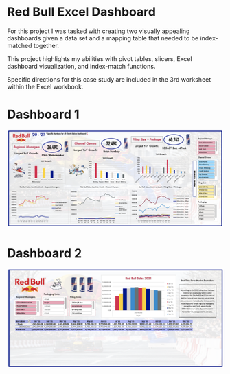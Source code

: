 # Red Bull Excel Dashboard

For this project I was tasked with creating two visually appealing dashboards given a data set and a mapping table that needed to be index-matched together.

This project highlights my abilities with pivot tables, slicers, Excel dashboard visualization, and index-match functions.

Specific directions for this case study are included in the 3rd worksheet within the Excel workbook.


# Dashboard 1
![alt text](https://github.com/asilich123/Resume_Projects/blob/main/EXCEL:DASHBOARD%20-%20Red%20Bull/Dashboard%20Images/Dashboard%201.png?raw=true)

# Dashboard 2
![alt text](https://github.com/asilich123/Resume_Projects/blob/main/EXCEL:DASHBOARD%20-%20Red%20Bull/Dashboard%20Images/Dashboard%202.png?raw=true)